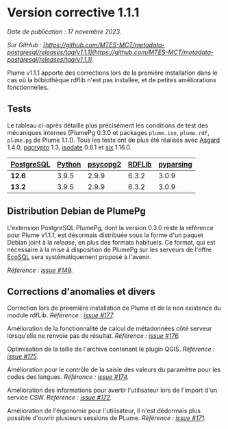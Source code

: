 # Version corrective 1.1.1

*Date de publication : 17 novembre 2023.*

*Sur GitHub : [https://github.com/MTES-MCT/metadata-postgresql/releases/tag/v1.1.1](https://github.com/MTES-MCT/metadata-postgresql/releases/tag/v1.1.1).*

Plume v1.1.1 apporte des corrections lors de la première installation dans le cas où la bilbiothèque rdflib n'est pas installée, et de petites améliorations fonctionnelles.  

## Tests

Le tableau ci-après détaille plus précisément les conditions de test des mécaniques internes (PlumePg 0.3.0 et packages `plume.iso`, `plume.rdf`, `plume.pg` de Plume 1.1.1). Tous les tests ont de plus été réalisés avec [Asgard](https://github.com/MTES-MCT/asgard-postgresql) 1.4.0, [pgcrypto](https://www.postgresql.org/docs/current/pgcrypto.html) 1.3, [isodate](https://pypi.org/project/isodate/) 0.6.1 et [six](https://pypi.org/project/six/) 1.16.0.

| [PostgreSQL](https://www.postgresql.org/) | [Python](https://www.python.org/) | [psycopg2](https://pypi.org/project/psycopg2/) | [RDFLib](https://pypi.org/project/rdflib/) | [pyparsing](https://pypi.org/project/pyparsing/) |
| --- | --- | --- | --- | --- |
| **12.6** | 3.9.5 | 2.9.9 | 6.3.2 | 3.0.9 |
| **13.2** | 3.9.5 | 2.9.9 | 6.3.2 | 3.0.9 |

## Distribution Debian de PlumePg

L'extension PostgreSQL PlumePg, dont la version 0.3.0 reste la référence pour Plume v1.1.1, est désormais distribuée sous la forme d'un paquet Debian joint à la *release*, en plus des formats habituels. Ce format, qui est nécessaire à la mise à disposition de PlumePg sur les serveurs de l'offre [EcoSQL](https://spote.developpement-durable.gouv.fr/offre/ecosql-postgresql) sera systématiquement proposé à l'avenir.

*Référence : [issue #149](https://github.com/MTES-MCT/metadata-postgresql/issues/149).*

## Corrections d'anomalies et divers

Correction lors de preemière installation de Plume et de la non existence du module rdfLib.
*Référence : [issue #177](https://github.com/MTES-MCT/metadata-postgresql/issues/177).*

Amélioration de la fonctionnalité de calcul de métadonnées côté serveur lorsqu'elle ne renvoie pas de résultat.
*Référence : [issue #176](https://github.com/MTES-MCT/metadata-postgresql/issues/176).*

Optimisation de la taille de l'archive contenant le plugin QGIS.
*Référence : [issue #175](https://github.com/MTES-MCT/metadata-postgresql/issues/175).*

Amélioration pour le contrôle de la saisie des valeurs du paramètre pour les codes des langues.
*Référence : [issue #174](https://github.com/MTES-MCT/metadata-postgresql/issues/174).*

Amélioration des informations pour avertir l'utilisateur lors de l'import d'un service CSW.
*Référence : [issue #172](https://github.com/MTES-MCT/metadata-postgresql/issues/172).*

Amélioration de l'érgonomie pour l'utilisateur, il n'est dédormais plus possible d'ouvrir plusieurs sessions de PLume.
*Référence : [issue #171](https://github.com/MTES-MCT/metadata-postgresql/issues/171).*

